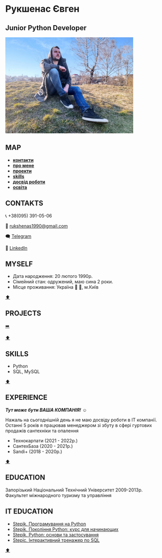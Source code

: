  # **Рукшенас Євген** 
## **Junior Python Developer**
<img src="https://github.com/IamGOOD20/IamGOOD20/blob/main/RE.jpeg.jpg" width = 400px>

## **MAP**
- [**контакти**](#contakts)
- [**про мене**](#myself)
- [**проекти**](#projects)
- [**skills**](#skills)
- [**досвід роботи**](#experience)
- [**освіта**](#education)



## **CONTAKTS**
📞 +38(095) 391-05-06

:incoming_envelope: rukshenas1990@gmail.com

🗨️ [Telegram](https://t.me/EvgeniiRukshenas)

💬  [LinkedIn](https://www.linkedin.com/in/%D0%B5%D0%B2%D0%B3%D0%B5%D0%BD%D0%B8%D0%B9-%D1%80%D1%83%D0%BA%D1%88%D0%B5%D0%BD%D0%B0%D1%81-571a70225/?lipi=urn%3Ali%3Apage%3Ad_flagship3_company%3BLvevOYwOR%2F24lexUTszMDQ%3D%3D)


## **MYSELF**
- Дата народження: 20 лютого 1990р.
- Сімейний стан: одружений, маю сина 2 роки.
- Місце проживання: Україна :blue_heart: :yellow_heart:, м.Київ 

[:arrow_up:](#map)


## **PROJECTS**
[:arrow_right:](https://github.com/IamGOOD20?tab=repositories)

[:arrow_up:](#map)



## **SKILLS**
- Python
- SQL, MySQL

[:arrow_up:](#map)


## **EXPERIENCE**
***Тут може бути ВАША КОМПАНІЯ!*** :relaxed:

Нажаль на сьогоднішній день я не маю досвіду роботи в IT компанії. 
Останні 5 років я працював менеджером зі збуту в сфері гуртових продажів сантехніки та опалення
- Технокарпати (2021 - 2022р.)
- СантехБаза (2020 - 2021р.)
- Sandi+ (2018 - 2020р.)

[:arrow_up:](#map)


## **EDUCATION**
<p> Запорізький Національний Технічний Університет 2009-2013р. 
Факультет міжнародного туризму та управління </p>


## **IT EDUCATION**
- [Stepik. Програмування на Python](https://stepik.org/course/67/syllabus)
- [Stepik. Покоління Python: курс для начинающих](https://stepik.org/course/58852/info)
- [Stepik. Python: основи та застосування](https://stepik.org/course/512/info)
- [Stepic. Інтерактивний тренажер по SQL](https://stepik.org/course/63054/syllabus)

[:arrow_up:](#map)
